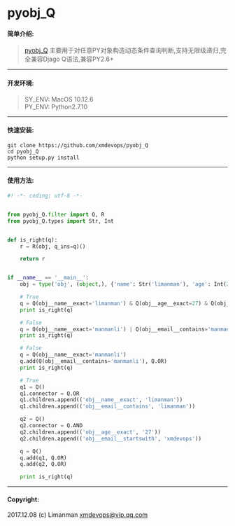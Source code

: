 # pyobj_Q
#### 简单介绍:
>[pyobj_Q](https://github.com/xmdevops/pyobj_Q) 主要用于对任意PY对象构造动态条件查询判断,支持无限级递归,完全兼容Djago Q语法,兼容PY2.6+

***


#### 开发环境:
> SY_ENV: MacOS 10.12.6 \
> PY_ENV: Python2.7.10 

***

#### 快速安装:
`git clone https://github.com/xmdevops/pyobj_Q` \
`cd pyobj_Q` \
`python setup.py install` 

***

#### 使用方法:
```python
#! -*- coding: utf-8 -*-


from pyobj_Q.filter import Q, R
from pyobj_Q.types import Str, Int


def is_right(q):
    r = R(obj, q_ins=q)()

    return r


if __name__ == '__main__':
    obj = type('obj', (object,), {'name': Str('limanman'), 'age': Int(27), 'email': Str('xmdevops@vip.qq.com')})

    # True
    q = Q(obj__name__exact='limanman') & Q(obj__age__exact=27) & Q(obj__email__startswith='xmdevops')
    print is_right(q)

    # False
    q = Q(obj__name__exact='manmanli') | Q(obj__email__contains='manmanli')
    print is_right(q)

    # False
    q = Q(obj__name__exact='manmanli')
    q.add(Q(obj__email__contains='manmanli'), Q.OR)
    print is_right(q)

    # True
    q1 = Q()
    q1.connector = Q.OR
    q1.children.append(('obj__name__exact', 'limanman'))
    q1.children.append(('obj__email__contains', 'limanman'))

    q2 = Q()
    q2.connector = Q.AND
    q2.children.append(('obj__age__exact', '27'))
    q2.children.append(('obj__email__startswith', 'xmdevops'))

    q = Q()
    q.add(q1, Q.OR)
    q.add(q2, Q.OR)

    print is_right(q)
```
***

#### Copyright:
2017.12.08  (c) Limanman <xmdevops@vip.qq.com>

